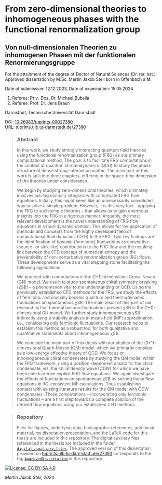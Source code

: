 # From zero-dimensional theories to inhomogeneous phases with the functional renormalization group
## Von null-dimensionalen Theorien zu inhomogenen Phasen mit der funktionalen Renormierungsgruppe

For the attainment of the degree of Doctor of Natural Sciences (Dr. rer. nat.)  
Approved dissertation by M.Sc. Martin Jakob Steil born in Offenbach a.M.  

Date of submission: 12.12.2023, Date of examination: 15.05.2024<br>  
1. Referee: Priv.-Doz. Dr. Michael Buballa  
2. Referee: Prof. Dr. Jens Braun

Darmstadt, Technische Universität Darmstadt


DOI: [10.26083/tuprints-00027380](https://doi.org/10.26083/tuprints-00027380)<br>
URL: [tuprints.ulb.tu-darmstadt.de/27380](https://tuprints.ulb.tu-darmstadt.de/27380/)

> ### Abstract
>In this work, we study strongly interacting quantum field theories using the functional renormalization group (FRG) as our primary computational method.
>The goal is to facilitate FRG computations in the context of quantum chromodynamics (QCD) to study the phase structure of dense strong-interaction matter.
>The main part of this work is split into three chapters, differing in the space-time dimension of the theories under consideration.
>
>We begin by studying zero-dimensional theories, which ultimately involves solving ordinary integrals with complicated FRG flow equations. 
>Initially, this might seem like an unnecessarily convoluted way to solve a simple problem.
>However, it is this very fact – applying the FRG to such simple theories – that allows us to gain enormous insights into the FRG in a rigorous manner.
>Arguably, the most relevant development is the novel understanding of FRG flow equations in a fluid-dynamic context.
>This allows for the application of methods and concepts from the highly developed field of computational fluid dynamics (CFD) to the FRG.
>Two key findings are the identification of bosonic (fermionic) fluctuations as convective (source- or sink-like) contributions to the FRG flow and the resulting link between the CFD concept of numerical entropy and the irreversibility of non-perturbative renormalization group (RG) flows.
>These developments serve as a vital stepping stone facilitating the following applications.
>
>We proceed with computations in the (1+1)-dimensional Gross-Neveu (GN) model.
>We use it to study spontaneous chiral symmetry breaking (χSB) – a phenomenon vital to the understanding of QCD.
>Using the previously established CFD methods for the FRG, we study the effects of fermionic and crucially bosonic quantum and thermodynamic fluctuations on spontaneous χSB.
>The main result of this part of our research is that thermal bosonic fluctuations prevent χSB in the (1+1)-dimensional GN model.
>We further study inhomogeneous χSB indirectly using a stability analysis in mean-field (MF) approximation, i.e., considering only fermionic fluctuations.
>Our research helps to establish this method as a robust tool for both qualitative and quantitative statements about inhomogeneous χSB.
>
>We conclude the main part of this thesis with our studies of the (3+1)-dimensional Quark-Meson (QM) model, which we primarily consider as a low-energy effective theory of QCD.
>We focus on inhomogeneous chiral condensates by studying the QM model within the FRG framework, using a position-dependent ansatz for the chiral condensate, viz. the chiral density wave (CDW) for which we have been able to derive explicit FRG flow equations.
>We again investigate the effects of fluctuations on spontaneous χSB by solving those flow equations in RG-consistent MF calculations.
>Thus establishing contact with existing literature results for the QM model with CDW condensates.
>These computations – incorporating only fermionic fluctuations – are a first step towards a complete solution of the derived flow equations using our established CFD methods.

> ### Repository
> Files for figures, underlying data, bibliographic references, additional material, my disputation presentation, and the LaTeX code for this thesis are included in this repository. 
> The digital auxiliary files referenced in the thesis are included in the folder [`digital_auxiliary_files`](https://github.com/MJSteil/PhD-Thesis/tree/main/digital_auxiliary_files). 
> The approved version of this dissertation provided on [tuprints.ulb.tu-darmstadt.de/27380](https://tuprints.ulb.tu-darmstadt.de/27380/) corresponds to the tag [`ApprovedDissertation`](https://github.com/MJSteil/PhD-Thesis/releases/tag/ApprovedDissertation) in this repository.



[![License: CC BY-SA 4.0](https://i.creativecommons.org/l/by-sa/4.0/88x31.png)](http://creativecommons.org/licenses/by-sa/4.0/)

<i>Martin Jakob Steil, 2024</i>
